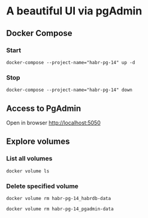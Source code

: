 # A beautiful UI via pgAdmin

## Docker Compose
### Start
```shell
docker-compose --project-name="habr-pg-14" up -d
```

### Stop
```shell
docker-compose --project-name="habr-pg-14" down
```

## Access to PgAdmin
Open in browser [http://localhost:5050](http://localhost:5050)

## Explore volumes
### List all volumes
```shell
docker volume ls
```

### Delete specified volume
```shell
docker volume rm habr-pg-14_habrdb-data
```

```shell
docker volume rm habr-pg-14_pgadmin-data
```
